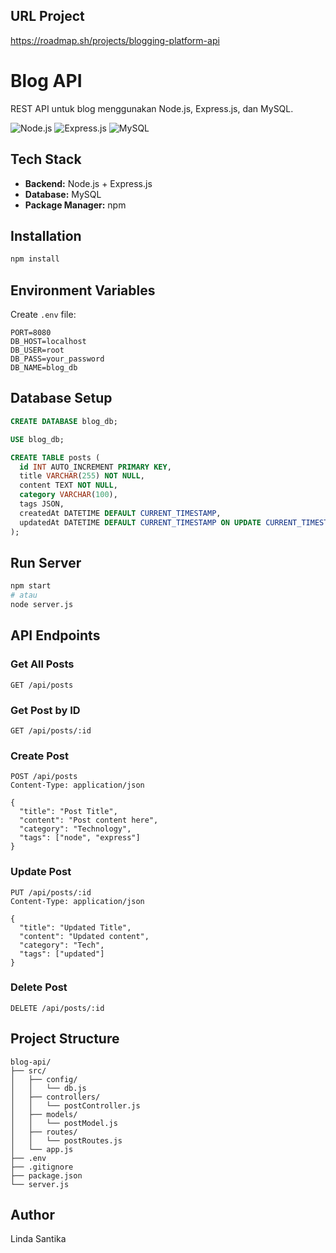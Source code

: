 ## URL Project

https://roadmap.sh/projects/blogging-platform-api

# Blog API

REST API untuk blog menggunakan Node.js, Express.js, dan MySQL.

![Node.js](https://img.shields.io/badge/Node.js-339933?style=flat&logo=node.js&logoColor=white)
![Express.js](https://img.shields.io/badge/Express.js-000000?style=flat&logo=express&logoColor=white)
![MySQL](https://img.shields.io/badge/MySQL-4479A1?style=flat&logo=mysql&logoColor=white)

## Tech Stack

- **Backend:** Node.js + Express.js
- **Database:** MySQL
- **Package Manager:** npm

## Installation
```bash
npm install
```

## Environment Variables

Create `.env` file:
```env
PORT=8080
DB_HOST=localhost
DB_USER=root
DB_PASS=your_password
DB_NAME=blog_db
```

## Database Setup
```sql
CREATE DATABASE blog_db;

USE blog_db;

CREATE TABLE posts (
  id INT AUTO_INCREMENT PRIMARY KEY,
  title VARCHAR(255) NOT NULL,
  content TEXT NOT NULL,
  category VARCHAR(100),
  tags JSON,
  createdAt DATETIME DEFAULT CURRENT_TIMESTAMP,
  updatedAt DATETIME DEFAULT CURRENT_TIMESTAMP ON UPDATE CURRENT_TIMESTAMP
);
```

## Run Server
```bash
npm start
# atau
node server.js
```

## API Endpoints

### Get All Posts
```http
GET /api/posts
```

### Get Post by ID
```http
GET /api/posts/:id
```

### Create Post
```http
POST /api/posts
Content-Type: application/json

{
  "title": "Post Title",
  "content": "Post content here",
  "category": "Technology",
  "tags": ["node", "express"]
}
```

### Update Post
```http
PUT /api/posts/:id
Content-Type: application/json

{
  "title": "Updated Title",
  "content": "Updated content",
  "category": "Tech",
  "tags": ["updated"]
}
```

### Delete Post
```http
DELETE /api/posts/:id
```

## Project Structure
```
blog-api/
├── src/
│   ├── config/
│   │   └── db.js
│   ├── controllers/
│   │   └── postController.js
│   ├── models/
│   │   └── postModel.js
│   ├── routes/
│   │   └── postRoutes.js
│   └── app.js
├── .env
├── .gitignore
├── package.json
└── server.js
```

## Author

Linda Santika
